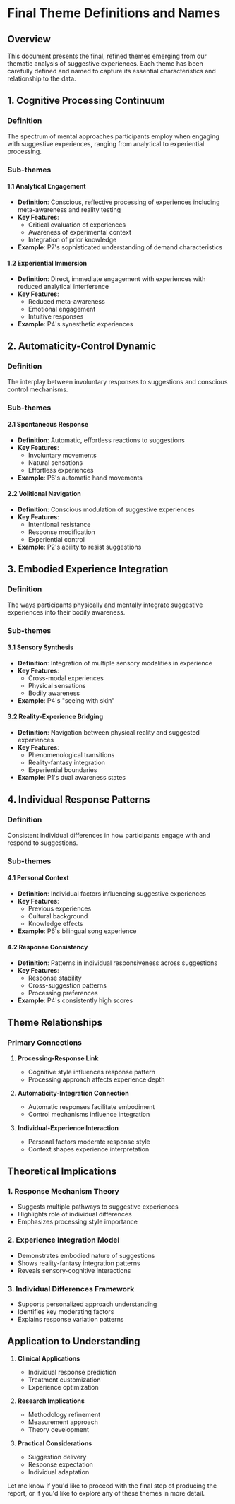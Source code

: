 # Final Theme Definitions and Names

## Overview
This document presents the final, refined themes emerging from our thematic analysis of suggestive experiences. Each theme has been carefully defined and named to capture its essential characteristics and relationship to the data.

## 1. Cognitive Processing Continuum
### Definition
The spectrum of mental approaches participants employ when engaging with suggestive experiences, ranging from analytical to experiential processing.

### Sub-themes
#### 1.1 Analytical Engagement
- **Definition**: Conscious, reflective processing of experiences including meta-awareness and reality testing
- **Key Features**: 
  - Critical evaluation of experiences
  - Awareness of experimental context
  - Integration of prior knowledge
- **Example**: P7's sophisticated understanding of demand characteristics

#### 1.2 Experiential Immersion
- **Definition**: Direct, immediate engagement with experiences with reduced analytical interference
- **Key Features**:
  - Reduced meta-awareness
  - Emotional engagement
  - Intuitive responses
- **Example**: P4's synesthetic experiences

## 2. Automaticity-Control Dynamic
### Definition
The interplay between involuntary responses to suggestions and conscious control mechanisms.

### Sub-themes
#### 2.1 Spontaneous Response
- **Definition**: Automatic, effortless reactions to suggestions
- **Key Features**:
  - Involuntary movements
  - Natural sensations
  - Effortless experiences
- **Example**: P6's automatic hand movements

#### 2.2 Volitional Navigation
- **Definition**: Conscious modulation of suggestive experiences
- **Key Features**:
  - Intentional resistance
  - Response modification
  - Experiential control
- **Example**: P2's ability to resist suggestions

## 3. Embodied Experience Integration
### Definition
The ways participants physically and mentally integrate suggestive experiences into their bodily awareness.

### Sub-themes
#### 3.1 Sensory Synthesis
- **Definition**: Integration of multiple sensory modalities in experience
- **Key Features**:
  - Cross-modal experiences
  - Physical sensations
  - Bodily awareness
- **Example**: P4's "seeing with skin"

#### 3.2 Reality-Experience Bridging
- **Definition**: Navigation between physical reality and suggested experiences
- **Key Features**:
  - Phenomenological transitions
  - Reality-fantasy integration
  - Experiential boundaries
- **Example**: P1's dual awareness states

## 4. Individual Response Patterns
### Definition
Consistent individual differences in how participants engage with and respond to suggestions.

### Sub-themes
#### 4.1 Personal Context
- **Definition**: Individual factors influencing suggestive experiences
- **Key Features**:
  - Previous experiences
  - Cultural background
  - Knowledge effects
- **Example**: P6's bilingual song experience

#### 4.2 Response Consistency
- **Definition**: Patterns in individual responsiveness across suggestions
- **Key Features**:
  - Response stability
  - Cross-suggestion patterns
  - Processing preferences
- **Example**: P4's consistently high scores

## Theme Relationships

### Primary Connections
1. **Processing-Response Link**
   - Cognitive style influences response pattern
   - Processing approach affects experience depth

2. **Automaticity-Integration Connection**
   - Automatic responses facilitate embodiment
   - Control mechanisms influence integration

3. **Individual-Experience Interaction**
   - Personal factors moderate response style
   - Context shapes experience interpretation

## Theoretical Implications

### 1. Response Mechanism Theory
- Suggests multiple pathways to suggestive experiences
- Highlights role of individual differences
- Emphasizes processing style importance

### 2. Experience Integration Model
- Demonstrates embodied nature of suggestions
- Shows reality-fantasy integration patterns
- Reveals sensory-cognitive interactions

### 3. Individual Differences Framework
- Supports personalized approach understanding
- Identifies key moderating factors
- Explains response variation patterns

## Application to Understanding
1. **Clinical Applications**
   - Individual response prediction
   - Treatment customization
   - Experience optimization

2. **Research Implications**
   - Methodology refinement
   - Measurement approach
   - Theory development

3. **Practical Considerations**
   - Suggestion delivery
   - Response expectation
   - Individual adaptation

Let me know if you'd like to proceed with the final step of producing the report, or if you'd like to explore any of these themes in more detail. 